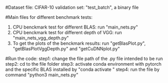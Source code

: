 #Dataset file: CIFAR-10 validation set: "test_batch", a binary file

#Main files for different benchmark tests:
  1. CPU benckmark test for different BLAS: run "main_nets.py"
  2. CPU benckmark test for different depth of VGG: run "main_nets_vgg_depth.py"
  3. To get the plots of the benckmark results: run "getBlasPlot.py", "getBlasPlotVggDepth.py" and "getCuDNNplot.py"

#Run the code: 
  step1: change the file path of the .py file intended to be run
  step2: cd to the file folder
  step3: activate conda environment with pytorch and the specific BLAS installed by "conda activate <your env name>"
  step4: run the file by command "python3 main_nets.py"
